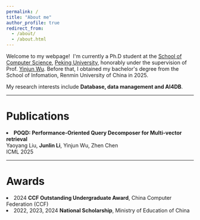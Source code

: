 ```yaml
---
permalink: /
title: "About me"
author_profile: true
redirect_from: 
  - /about/
  - /about.html
---
```


Welcome to my webpage!  I'm currently a Ph.D student at the [School of Computer Science](https://cs.pku.edu.cn/), [Peking University](https://www.pku.edu.cn/), honorably under the supervision of Prof. [Yinjun Wu](https://wuyinjun-1993.github.io/). Before that, I obtained my bachelor's degree from the School of Infomation, Renmin University of China in 2025.

My research interests include **Database, data management and AI4DB**.

---

Publications
======

<li><b>POQD: Performance-Oriented Query Decomposer for Multi-vector retrieval</b><br/>
Yaoyang Liu, <b>Junlin Li</b>, Yinjun Wu, Zhen Chen<br/>
ICML 2025</li>

---

Awards
======

<li> 2024 <b>CCF Outstanding Undergraduate Award</b>, China Computer Federation (CCF) </li>

<li> 2022, 2023, 2024 <b>National Scholarship</b>, Ministry of Education of China </li>




